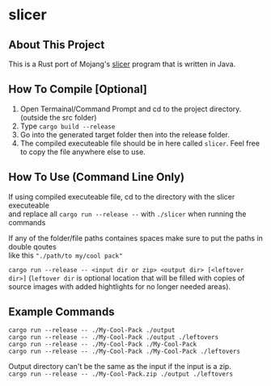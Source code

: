 # slicer

## About This Project

This is a Rust port of Mojang's [slicer](https://github.com/Mojang/slicer) program that is written in Java.

## How To Compile [Optional]

1. Open Termainal/Command Prompt and cd to the project directory. (outside the src folder)
2. Type ``cargo build --release``
3. Go into the generated target folder then into the release folder.
4. The compiled executeable file should be in here called `slicer`. Feel free to copy the file anywhere else to use.

## How To Use (Command Line Only)

If using compiled executeable file, cd to the directory with the slicer executeable<br>
and replace all `cargo run --release --` with `./slicer` when running the commands<br>

If any of the folder/file paths containes spaces make sure to put the paths in double qoutes<br>
like this `"./path/to my/cool pack"`

``cargo run --release -- <input dir or zip> <output dir> [<leftover dir>]`` (``leftover dir`` is optional location that will be filled with copies of source images with added hightlights for no longer needed areas).

## Example Commands
``cargo run --release -- ./My-Cool-Pack ./output``<br>
``cargo run --release -- ./My-Cool-Pack ./output ./leftovers``<br>
``cargo run --release -- ./My-Cool-Pack ./My-Cool-Pack``<br>
``cargo run --release -- ./My-Cool-Pack ./My-Cool-Pack ./leftovers``<br>

Output directory can't be the same as the input if the input is a zip.<br>
``cargo run --release -- ./My-Cool-Pack.zip ./output ./leftovers``
